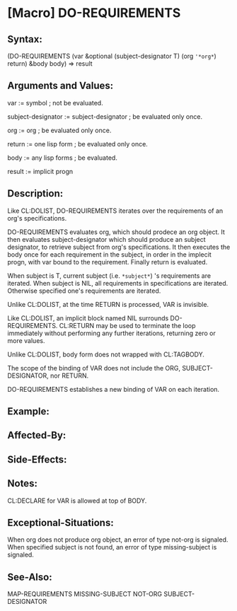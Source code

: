 # [Macro] DO-REQUIREMENTS

## Syntax:

(DO-REQUIREMENTS (var &optional (subject-designator T) (org `'*org*`) return)
  &body body) => result

## Arguments and Values:

var := symbol ; not be evaluated.

subject-designator := subject-designator ; be evaluated only once.

org := org ; be evaluated only once.

return := one lisp form ; be evaluated only once.

body := any lisp forms ; be evaluated.

result := implicit progn

## Description:
Like CL:DOLIST, DO-REQUIREMENTS iterates over the requirements of an org's specifications.

DO-REQUIREMENTS evaluates org, which should prodece an org object.
It then evaluates subject-designator which should produce an subject designator, to retrieve subject from org's specifications.
It then executes the body once for each requirement in the subject, in order in the implecit progn, with var bound to the requirement.
Finally return is evaluated.

When subject is T, current subject (i.e. `*subject*`) 's requirements are iterated.
When subject is NIL, all requirements in specifications are iterated.
Otherwise specified one's requirements are iterated.

Unlike CL:DOLIST, at the time RETURN is processed, VAR is invisible.

Like CL:DOLIST, an implicit block named NIL surrounds DO-REQUIREMENTS.
CL:RETURN may be used to terminate the loop immediately without performing any further iterations, returning zero or more values.

Unlike CL:DOLIST, body form does not wrapped with CL:TAGBODY.

The scope of the binding of VAR does not include the ORG, SUBJECT-DESIGNATOR, nor RETURN.

DO-REQUIREMENTS establishes a new binding of VAR on each iteration.

## Example:

## Affected-By:

## Side-Effects:

## Notes:
CL:DECLARE for VAR is allowed at top of BODY.

## Exceptional-Situations:
When org does not produce org object, an error of type not-org is signaled.
When specified subject is not found, an error of type missing-subject is signaled.

## See-Also:

MAP-REQUIREMENTS
MISSING-SUBJECT
NOT-ORG
SUBJECT-DESIGNATOR
